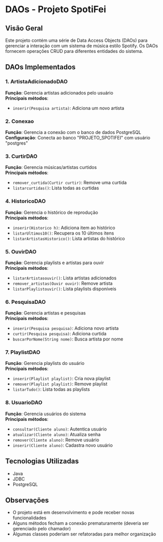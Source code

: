 # DAOs - Projeto SpotiFei

## Visão Geral
Este projeto contém uma série de Data Access Objects (DAOs) para gerenciar a interação com um sistema de música estilo Spotify. Os DAOs fornecem operações CRUD para diferentes entidades do sistema.

## DAOs Implementados

### 1. ArtistaAdicionadoDAO
**Função**: Gerencia artistas adicionados pelo usuário  
**Principais métodos**:
- `inserir(Pesquisa artista)`: Adiciona um novo artista

### 2. Conexao
**Função**: Gerencia a conexão com o banco de dados PostgreSQL  
**Configuração**: Conecta ao banco "PROJETO_SPOTIFEI" com usuário "postgres"

### 3. CurtirDAO
**Função**: Gerencia músicas/artistas curtidos  
**Principais métodos**:
- `remover_curtida(Curtir curtir)`: Remove uma curtida
- `listarcurtidas()`: Lista todas as curtidas

### 4. HistoricoDAO
**Função**: Gerencia o histórico de reprodução  
**Principais métodos**:
- `inserir(Historico h)`: Adiciona item ao histórico
- `listarUltimos10()`: Recupera os 10 últimos itens
- `listarArtistasHistorico()`: Lista artistas do histórico

### 5. OuvirDAO
**Função**: Gerencia playlists e artistas para ouvir  
**Principais métodos**:
- `listarArtistasouvir()`: Lista artistas adicionados
- `remover_artistas(Ouvir ouvir)`: Remove artista
- `listarPlaylistouvir()`: Lista playlists disponíveis

### 6. PesquisaDAO
**Função**: Gerencia artistas e pesquisas  
**Principais métodos**:
- `inserir(Pesquisa pesquisa)`: Adiciona novo artista
- `curtir(Pesquisa pesquisa)`: Adiciona curtida
- `buscarPorNome(String nome)`: Busca artista por nome

### 7. PlaylistDAO
**Função**: Gerencia playlists do usuário  
**Principais métodos**:
- `inserir(Playlist playlist)`: Cria nova playlist
- `remover(Playlist playlist)`: Remove playlist
- `listarTudo()`: Lista todas as playlists

### 8. UsuarioDAO
**Função**: Gerencia usuários do sistema  
**Principais métodos**:
- `consultar(Cliente aluno)`: Autentica usuário
- `atualizar(Cliente aluno)`: Atualiza senha
- `remover(Cliente aluno)`: Remove usuário
- `inserir(Cliente aluno)`: Cadastra novo usuário

## Tecnologias Utilizadas
- Java
- JDBC
- PostgreSQL

## Observações
- O projeto está em desenvolvimento e pode receber novas funcionalidades
- Alguns métodos fecham a conexão prematuramente (deveria ser gerenciado pelo chamador)
- Algumas classes poderiam ser refatoradas para melhor organização
